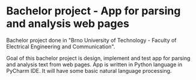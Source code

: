 # Bachelor project - App for parsing and analysis web pages
Bachelor project done in "Brno University of Technology - Faculty of Electrical Engineering and Communication".

Goal of this bachelor project is design, implement and test app for parsing and analysis text from web pages. App is written in Python language in PyCharm IDE. It will have some basic natural language processing.
